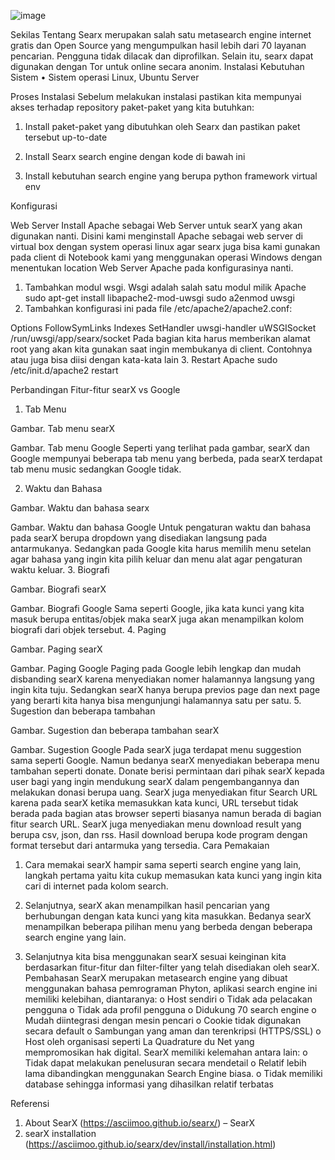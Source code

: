  ![image](https://user-images.githubusercontent.com/13843450/32212055-cf3fbe52-be47-11e7-95a7-2ef08d213148.png)

Sekilas Tentang
Searx merupakan salah satu metasearch engine internet gratis dan Open Source yang mengumpulkan hasil lebih dari 70 layanan pencarian. Pengguna tidak dilacak dan diprofilkan. Selain itu, searx dapat digunakan dengan Tor untuk online secara anonim.
Instalasi
Kebutuhan Sistem
•	Sistem operasi Linux, Ubuntu Server

Proses Instalasi
Sebelum melakukan instalasi pastikan kita mempunyai akses terhadap repository paket-paket yang kita butuhkan:
1.	Install paket-paket yang dibutuhkan oleh Searx dan pastikan paket tersebut up-to-date




2.	Install Searx search engine dengan kode di bawah ini





3.	Install kebutuhan search engine yang berupa python framework virtual env







Konfigurasi

Web Server
Install Apache sebagai Web Server untuk searX yang akan digunakan nanti. Disini kami menginstall Apache sebagai web server di virtual box dengan system operasi linux agar searx juga bisa kami gunakan pada client di Notebook kami yang menggunakan operasi Windows dengan menentukan location Web Server Apache pada konfigurasinya nanti.
1.	Tambahkan modul wsgi. Wsgi adalah salah satu modul milik Apache
sudo apt-get install libapache2-mod-uwsgi
sudo a2enmod uwsgi
2.	Tambahkan konfigurasi ini pada file /etc/apache2/apache2.conf:
<Location />
    Options FollowSymLinks Indexes
    SetHandler uwsgi-handler
    uWSGISocket /run/uwsgi/app/searx/socket
</Location>
Pada bagian <Location /> kita harus memberikan alamat root yang akan kita gunakan saat ingin membukanya di client. Contohnya <Location /searx> atau juga bisa diisi dengan kata-kata lain <Location /student> 
3.	Restart Apache
sudo /etc/init.d/apache2 restart

Perbandingan Fitur-fitur searX vs Google
1.	Tab Menu
 
Gambar. Tab menu searX

 
Gambar. Tab menu Google
Seperti yang terlihat pada gambar, searX dan Google mempunyai beberapa tab menu yang berbeda, pada searX terdapat tab menu music sedangkan Google tidak.

2.	Waktu dan Bahasa
 
Gambar. Waktu dan bahasa searx

 
Gambar. Waktu dan bahasa Google
Untuk pengaturan waktu dan bahasa pada searX berupa dropdown yang disediakan langsung pada antarmukanya. Sedangkan pada Google kita harus memilih menu setelan agar bahasa yang ingin kita pilih keluar dan menu alat agar pengaturan waktu keluar.
3.	Biografi
 
Gambar. Biografi searX

 
Gambar. Biografi Google
Sama seperti Google, jika kata kunci yang kita masuk berupa entitas/objek maka searX juga akan menampilkan kolom biografi dari objek tersebut.
4.	Paging
 
Gambar. Paging searX

 
Gambar. Paging Google
Paging pada Google lebih lengkap dan mudah disbanding searX karena menyediakan nomer halamannya langsung yang ingin kita tuju. Sedangkan searX hanya berupa previos page dan next page yang berarti kita hanya bisa mengunjungi halamannya satu per satu.
5.	Sugestion dan beberapa tambahan
 
Gambar. Sugestion dan beberapa tambahan searX

 
Gambar. Sugestion Google
Pada searX juga terdapat menu suggestion sama seperti Google. Namun bedanya searX menyediakan beberapa menu tambahan seperti donate. Donate berisi permintaan dari pihak searX kepada user bagi yang ingin mendukung searX dalam pengembangannya dan melakukan donasi berupa uang. SearX juga menyediakan fitur Search URL karena pada searX ketika memasukkan kata kunci, URL tersebut tidak berada pada bagian atas browser seperti biasanya namun berada di bagian fitur search URL. SearX juga menyediakan menu download result yang berupa csv, json, dan rss. Hasil download berupa kode program dengan format tersebut dari antarmuka yang tersedia.
Cara Pemakaian
 
1.	Cara memakai searX hampir sama seperti search engine yang lain, langkah pertama yaitu kita cukup memasukan kata kunci yang ingin kita cari di internet pada kolom search.
 
2.	Selanjutnya, searX akan menampilkan hasil pencarian yang berhubungan dengan kata kunci yang kita masukkan. Bedanya searX menampilkan beberapa pilihan menu yang berbeda dengan beberapa search engine yang lain.
 
3.	Selanjutnya kita bisa menggunakan searX sesuai keinginan kita berdasarkan fitur-fitur dan filter-filter yang telah disediakan oleh searX.
Pembahasan
SearX merupakan metasearch engine yang dibuat menggunakan  bahasa pemrograman Phyton, aplikasi search engine ini memiliki kelebihan, diantaranya:
o	Host sendiri
o	Tidak ada pelacakan pengguna
o	Tidak ada profil pengguna
o	Didukung 70 search engine
o	Mudah diintegrasi dengan mesin pencari
o	Cookie tidak digunakan secara default
o	Sambungan yang aman dan terenkripsi (HTTPS/SSL)
o	Host oleh organisasi seperti La Quadrature du Net yang mempromosikan hak digital.
SearX memiliki kelemahan antara lain:
o	Tidak dapat melakukan penelusuran secara mendetail
o	Relatif lebih lama dibandingkan menggunakan Search Engine biasa.
o	Tidak memiliki database sehingga informasi yang dihasilkan relatif terbatas

Referensi
1.	About SearX (https://asciimoo.github.io/searx/) – SearX
2.	searX installation (https://asciimoo.github.io/searx/dev/install/installation.html)
